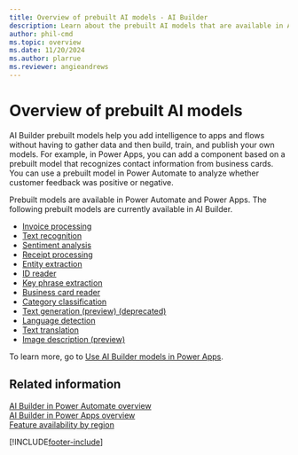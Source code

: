 ```yaml
---
title: Overview of prebuilt AI models - AI Builder
description: Learn about the prebuilt AI models that are available in AI Builder.
author: phil-cmd
ms.topic: overview
ms.date: 11/20/2024
ms.author: plarrue
ms.reviewer: angieandrews
---
```


# Overview of prebuilt AI models

AI Builder prebuilt models help you add intelligence to apps and flows without having to gather data and then build, train, and publish your own models. For example, in Power Apps, you can add a component based on a prebuilt model that recognizes contact information from business cards. You can use a prebuilt model in Power Automate to analyze whether customer feedback was positive or negative.

Prebuilt models are available in Power Automate and Power Apps. The following prebuilt models are currently available in AI Builder.

- [Invoice processing](prebuilt-invoice-processing.md)
- [Text recognition](prebuilt-text-recognition.md)
- [Sentiment analysis](prebuilt-sentiment-analysis.md)
- [Receipt processing](prebuilt-receipt-processing.md)
- [Entity extraction](prebuilt-entity-extraction.md)
- [ID reader](prebuilt-id-reader.md)
- [Key phrase extraction](prebuilt-key-phrase.md)
- [Business card reader](prebuilt-business-card.md)
- [Category classification ](prebuilt-category-classification.md)
- [Text generation (preview) (deprecated)](prebuilt-azure-openai.md)
- [Language detection](prebuilt-language-detection.md)
- [Text translation](prebuilt-text-translation.md)  
- [Image description (preview)](prebuilt-image-description.md)

To learn more, go to [Use AI Builder models in Power Apps](/ai-builder/powerfx-in-powerapps).

## Related information

[AI Builder in Power Automate overview](use-in-flow-overview.md)  
[AI Builder in Power Apps overview](use-in-powerapps-overview.md)  
[Feature availability by region](availability-region.md)


[!INCLUDE[footer-include](includes/footer-banner.md)]
